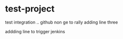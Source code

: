 test-project
============
test integration .. github non ge to rally
adding line three


addding line to trigger jenkins

